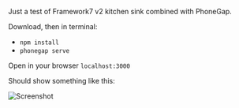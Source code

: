 Just a test of Framework7 v2 kitchen sink combined with PhoneGap.

Download, then in terminal:

- `npm install`
- `phonegap serve`

Open in your browser `localhost:3000`

Should show something like this:

![Screenshot](https://raw.githubusercontent.com/valnub/Framework7-v2-PhoneGap-Kitchen-Sink/master/f7-v2-pg-kitchen-sink-screenshot.jpg)
